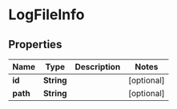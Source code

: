 # LogFileInfo

## Properties
Name | Type | Description | Notes
------------ | ------------- | ------------- | -------------
**id** | **String** |  |  [optional]
**path** | **String** |  |  [optional]
